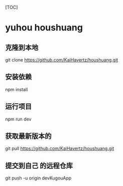 [TOC]
# yuhou houshuang 
## 克隆到本地
git clone https://github.com/KaiHavertz/houshuang.git

## 安装依赖
npm install

## 运行项目
npm run dev

## 获取最新版本的
git pull https://github.com/KaiHavertz/houshuang.git

## 提交到自己 的远程仓库
git push -u origin devKugouApp


